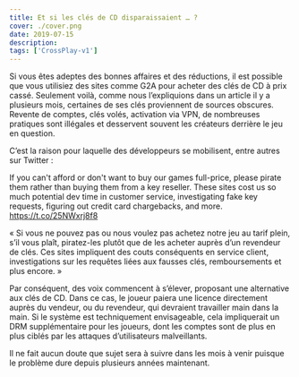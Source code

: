 ```yaml
---
title: Et si les clés de CD disparaissaient … ?
cover: ./cover.png
date: 2019-07-15
description: 
tags: ['CrossPlay-v1']
---
```

Si vous êtes adeptes des bonnes affaires et des réductions, il est possible que vous utilisiez des sites comme G2A pour acheter des clés de CD à prix cassé. Seulement voilà, comme nous l’expliquions dans un article il y a plusieurs mois, certaines de ses clés proviennent de sources obscures. Revente de comptes, clés volés, activation via VPN, de nombreuses pratiques sont illégales et desservent souvent les créateurs derrière le jeu en question.

C’est la raison pour laquelle des développeurs se mobilisent, entre autres sur Twitter :

If you can't afford or don't want to buy our games full-price, please pirate them rather than buying them from a key reseller. These sites cost us so much potential dev time in customer service, investigating fake key requests, figuring out credit card chargebacks, and more. https://t.co/25NWxrj8f8

« Si vous ne pouvez pas ou nous voulez pas achetez notre jeu au tarif plein, s’il vous plaît, piratez-les plutôt que de les acheter auprès d’un revendeur de clés. Ces sites impliquent des couts conséquents en service client, investigations sur les requêtes liées aux fausses clés, remboursements et plus encore. »

Par conséquent, des voix commencent à s’élever, proposant une alternative aux clés de CD. Dans ce cas, le joueur paiera une licence directement auprès du vendeur, ou du revendeur, qui devraient travailler main dans la main. Si le système est techniquement envisageable, cela impliquerait un DRM supplémentaire pour les joueurs, dont les comptes sont de plus en plus ciblés par les attaques d’utilisateurs malveillants.

Il ne fait aucun doute que sujet sera à suivre dans les mois à venir puisque le problème dure depuis plusieurs années maintenant.

